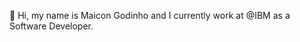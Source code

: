 👋 Hi, my name is Maicon Godinho and I currently work at @IBM as a Software Developer.

<!---
maicongodinho/maicongodinho is a ✨ special ✨ repository because its `README.md` (this file) appears on your GitHub profile.
You can click the Preview link to take a look at your changes.
--->
